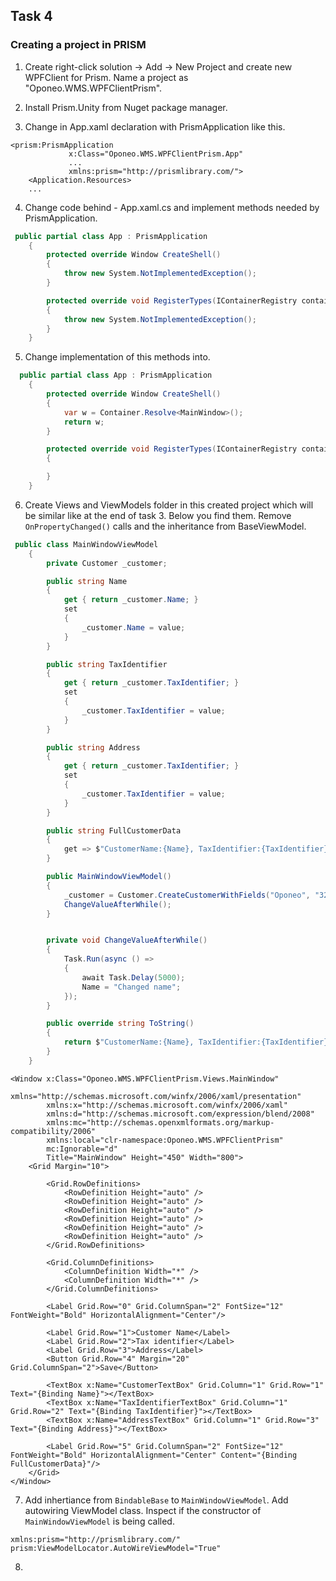 ## Task 4

### Creating a project in PRISM

1. Create right-click solution -> Add -> New Project and create new WPFClient for Prism. Name a project as "Oponeo.WMS.WPFClientPrism".

2. Install Prism.Unity from Nuget package manager.

3. Change in App.xaml declaration with PrismApplication like this.
```
<prism:PrismApplication
             x:Class="Oponeo.WMS.WPFClientPrism.App"
             ...
             xmlns:prism="http://prismlibrary.com/">
    <Application.Resources>
    ...
```

4. Change code behind - App.xaml.cs and implement methods needed by PrismApplication.

```cs
 public partial class App : PrismApplication
    {
        protected override Window CreateShell()
        {
            throw new System.NotImplementedException();
        }

        protected override void RegisterTypes(IContainerRegistry containerRegistry)
        {
            throw new System.NotImplementedException();
        }
    }
```

5. Change implementation of this methods into.

```cs
  public partial class App : PrismApplication
    {
        protected override Window CreateShell()
        {
            var w = Container.Resolve<MainWindow>();
            return w;
        }

        protected override void RegisterTypes(IContainerRegistry containerRegistry)
        {

        }
    }
```

6. Create Views and ViewModels folder in this created project which will be similar like at the end of task 3. Below you find them. Remove ```OnPropertyChanged()``` calls and
   the inheritance from BaseViewModel.

```cs
 public class MainWindowViewModel 
    {
        private Customer _customer;

        public string Name
        {
            get { return _customer.Name; }
            set 
            { 
                _customer.Name = value;
            }
        }

        public string TaxIdentifier
        {
            get { return _customer.TaxIdentifier; }
            set 
            { 
                _customer.TaxIdentifier = value;
            }
        }

        public string Address
        {
            get { return _customer.TaxIdentifier; }
            set 
            { 
                _customer.TaxIdentifier = value;
            }
        }

        public string FullCustomerData
        {
            get => $"CustomerName:{Name}, TaxIdentifier:{TaxIdentifier}, Address: {Address}";
        }

        public MainWindowViewModel()
        {
            _customer = Customer.CreateCustomerWithFields("Oponeo", "321321321", "Warszawa ul. Testowa 1");
            ChangeValueAfterWhile();
        }


        private void ChangeValueAfterWhile()
        {
            Task.Run(async () =>
            {
                await Task.Delay(5000);
                Name = "Changed name";
            });
        }

        public override string ToString()
        {
            return $"CustomerName:{Name}, TaxIdentifier:{TaxIdentifier}, Address: {Address}";
        }
    }
```
```
<Window x:Class="Oponeo.WMS.WPFClientPrism.Views.MainWindow"
        xmlns="http://schemas.microsoft.com/winfx/2006/xaml/presentation"
        xmlns:x="http://schemas.microsoft.com/winfx/2006/xaml"
        xmlns:d="http://schemas.microsoft.com/expression/blend/2008"
        xmlns:mc="http://schemas.openxmlformats.org/markup-compatibility/2006"
        xmlns:local="clr-namespace:Oponeo.WMS.WPFClientPrism"
        mc:Ignorable="d"
        Title="MainWindow" Height="450" Width="800">
    <Grid Margin="10">

        <Grid.RowDefinitions>
            <RowDefinition Height="auto" />
            <RowDefinition Height="auto" />
            <RowDefinition Height="auto" />
            <RowDefinition Height="auto" />
            <RowDefinition Height="auto" />
            <RowDefinition Height="auto" />
        </Grid.RowDefinitions>

        <Grid.ColumnDefinitions>
            <ColumnDefinition Width="*" />
            <ColumnDefinition Width="*" />
        </Grid.ColumnDefinitions>

        <Label Grid.Row="0" Grid.ColumnSpan="2" FontSize="12" FontWeight="Bold" HorizontalAlignment="Center"/>

        <Label Grid.Row="1">Customer Name</Label>
        <Label Grid.Row="2">Tax identifier</Label>
        <Label Grid.Row="3">Address</Label>
        <Button Grid.Row="4" Margin="20" Grid.ColumnSpan="2">Save</Button>

        <TextBox x:Name="CustomerTextBox" Grid.Column="1" Grid.Row="1" Text="{Binding Name}"></TextBox>
        <TextBox x:Name="TaxIdentifierTextBox" Grid.Column="1" Grid.Row="2" Text="{Binding TaxIdentifier}"></TextBox>
        <TextBox x:Name="AddressTextBox" Grid.Column="1" Grid.Row="3" Text="{Binding Address}"></TextBox>

        <Label Grid.Row="5" Grid.ColumnSpan="2" FontSize="12" FontWeight="Bold" HorizontalAlignment="Center" Content="{Binding FullCustomerData}"/>
    </Grid>
</Window>
```

7. Add inhertiance from ```BindableBase``` to ```MainWindowViewModel```. Add autowiring ViewModel class. Inspect if the constructor of ```MainWindowViewModel``` is being called.

```
xmlns:prism="http://prismlibrary.com/"
prism:ViewModelLocator.AutoWireViewModel="True"
```

8.
